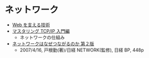 # ネットワーク

- [Web を支える技術](https://www.amazon.co.jp/gp/aw/d/B07JK7FZH2)
- [マスタリング TCP/IP 入門編](https://www.ohmsha.co.jp/book/9784274224478/)
  - ネットワークの仕組み
- [ネットワークはなぜつながるのか 第２版](https://bookplus.nikkei.com/atcl/catalog/07/P83110/)
  - 2007/4/16, 戸根勤(著)/日経 NETWORK(監修), 日経 BP, 448p
